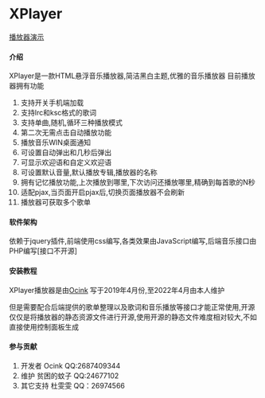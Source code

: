 # XPlayer

[播放器演示](https://music.piphp.com)

#### 介绍
XPlayer是一款HTML悬浮音乐播放器,简洁黑白主题,优雅的音乐播放器
目前播放器拥有功能
1. 支持开关手机端加载
2. 支持lrc和ksc格式的歌词
3. 支持单曲,随机,循环三种播放模式
4. 第二次无需点击自动播放功能
5. 播放音乐WIN桌面通知
6. 可设置自动弹出和几秒后弹出
7. 可显示欢迎语和自定义欢迎语
8. 可设置默认音量,默认播放专辑,播放器的名称
9. 拥有记忆播放功能,上次播放到哪里,下次访问还播放哪里,精确到每首歌的N秒
10. 适配pjax,当页面开启pjax后,切换页面播放器不会刷新
11. 播放器可获取多个歌单

#### 软件架构
依赖于jquery插件,前端使用css编写,各类效果由JavaScript编写,后端音乐接口由PHP编写[接口不开源]


#### 安装教程

XPlayer播放器是由[Ocink](https://gitee.com/ocink) 写于2019年4月份,至2022年4月由本人维护

但是需要配合后端提供的歌单整理以及歌词和音乐播放等接口才能正常使用,开源仅仅是将播放器的静态资源文件进行开源,使用开源的静态文件难度相对较大,不如直接使用控制面板生成

#### 参与贡献

1.  开发者 Ocink QQ:2687409344
2.  维护 贫困的蚊子 QQ:24677102
3.  其它支持 杜雯雯 QQ：26974566
